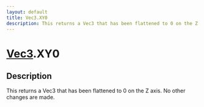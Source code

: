 ```yaml
---
layout: default
title: Vec3.XY0
description: This returns a Vec3 that has been flattened to 0 on the Z axis. No other changes are made.
---
```

# [Vec3]({{site.url}}/Pages/Reference/Vec3.html).XY0

## Description
This returns a Vec3 that has been flattened to 0 on the
Z axis. No other changes are made.

